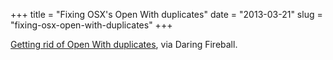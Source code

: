 +++
title = "Fixing OSX's Open With duplicates"
date = "2013-03-21"
slug = "fixing-osx-open-with-duplicates"
+++





[Getting rid of Open With duplicates](http://www.leancrew.com/all-this/2013/02/getting-rid-of-open-with-duplicates/), via Daring Fireball.





